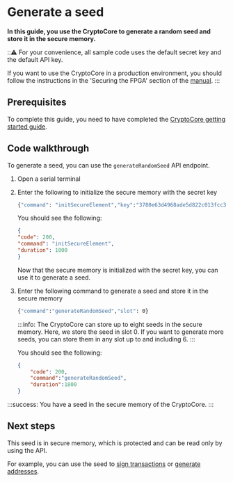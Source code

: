 # Generate a seed

**In this guide, you use the CryptoCore to generate a random seed and store it in the secure memory.**

:::warning:
For your convenience, all sample code uses the default secret key and the default API key.

If you want to use the CryptoCore in a production environment, you should follow the instructions in the 'Securing the FPGA' section of the [manual](https://gitlab.com/iccfpga-rv/iccfpga-manual/-/blob/master/iccfpga.pdf).
:::

## Prerequisites

To complete this guide, you need to have completed the [CryptoCore getting started guide](../introduction/get-started.md).

## Code walkthrough

To generate a seed, you can use the `generateRandomSeed` API endpoint.

1. Open a serial terminal

2. Enter the following to initialize the secure memory with the secret key

    ```bash
    {"command": "initSecureElement","key":"3780e63d4968ade5d822c013fcc323845d1b569fe705b60006feec145a0db1e3"}
    ```

    You should see the following:

    ```json
    {
    "code": 200,
    "command": "initSecureElement",
    "duration": 1800
    }
    ``` 

    Now that the secure memory is initialized with the secret key, you can use it to generate a seed.

3. Enter the following command to generate a seed and store it in the secure memory

    ```bash
    {"command":"generateRandomSeed","slot": 0}
    ```

    :::info:
    The CryptoCore can store up to eight seeds in the secure memory.
    Here, we store the seed in slot 0. If you want to generate more seeds, you can store them in any slot up to and including 6.
    :::

    You should see the following:

    ```json
    {
        "code": 200,
        "command":"generateRandomSeed",
        "duration":1800
    }
    ```

:::success:
You have a seed in the secure memory of the CryptoCore.
:::

## Next steps

This seed is in secure memory, which is protected and can be read only by using the API.

For example, you can use the seed to [sign transactions](../references/api-reference.md#signTransaction) or [generate addresses](../references/api-reference.md#generateAddress).
